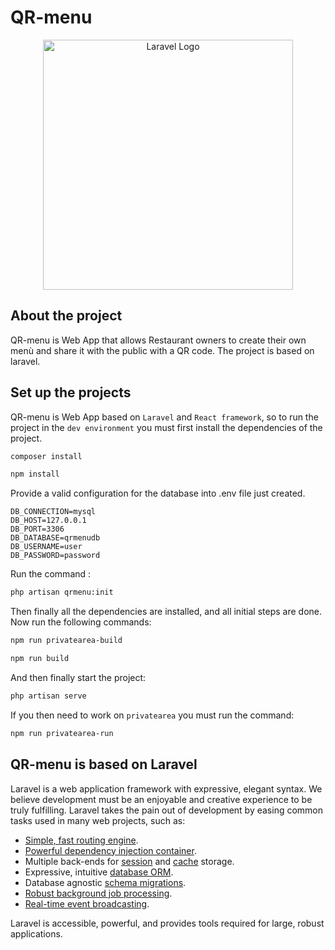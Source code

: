 # QR-menu

<p align="center"><img src="https://user-images.githubusercontent.com/300245/209347209-a179fd43-8a60-4de5-ad42-41a0ad744bc3.svg" width="400" alt="Laravel Logo"></p>

## About the project

QR-menu is Web App that allows Restaurant owners to create their own menù and share it with the public with a QR code.
The project is based on laravel.

## Set up the projects

QR-menu is Web App based on ``Laravel`` and ``React framework``, so to run the project in the ``dev environment`` you must first install the dependencies of the project.

```bash
composer install
```

```bash
npm install
```

Provide a valid configuration for the database into .env file just created.

```env
DB_CONNECTION=mysql
DB_HOST=127.0.0.1
DB_PORT=3306
DB_DATABASE=qrmenudb
DB_USERNAME=user
DB_PASSWORD=password
```

Run the command :

```bash
php artisan qrmenu:init
```

Then finally all the dependencies are installed, and all initial steps are done. 
Now run the following commands:

```bash
npm run privatearea-build
```

```bash
npm run build
```

And then finally start the project:

```bash
php artisan serve
```

If you then need to work on ``privatearea`` you must run the command:

```bash
npm run privatearea-run
```


## QR-menu is based on Laravel

Laravel is a web application framework with expressive, elegant syntax. We believe development must be an enjoyable and creative experience to be truly fulfilling. Laravel takes the pain out of development by easing common tasks used in many web projects, such as:

- [Simple, fast routing engine](https://laravel.com/docs/routing).
- [Powerful dependency injection container](https://laravel.com/docs/container).
- Multiple back-ends for [session](https://laravel.com/docs/session) and [cache](https://laravel.com/docs/cache) storage.
- Expressive, intuitive [database ORM](https://laravel.com/docs/eloquent).
- Database agnostic [schema migrations](https://laravel.com/docs/migrations).
- [Robust background job processing](https://laravel.com/docs/queues).
- [Real-time event broadcasting](https://laravel.com/docs/broadcasting).

Laravel is accessible, powerful, and provides tools required for large, robust applications.

